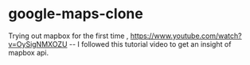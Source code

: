 # google-maps-clone
Trying out mapbox for the first time , https://www.youtube.com/watch?v=OySigNMXOZU -- I followed this tutorial video to get an insight of mapbox api.
